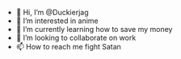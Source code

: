 - 👋 Hi, I’m @Duckierjag
- 👀 I’m interested in anime
- 🌱 I’m currently learning how to save my money 
- 💞️ I’m looking to collaborate on work
- 📫 How to reach me fight Satan


<!---
Duckierjag/Duckierjag is a ✨ special ✨ repository because its `README.md` (this file) appears on your GitHub profile.
You can click the Preview link to take a look at your changes.
--->
